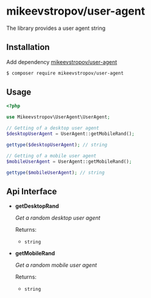 # mikeevstropov/user-agent

The library provides a user agent string

## Installation

Add dependency [mikeevstropov/user-agent](https://packagist.org/packages/mikeevstropov/user-agent)

```bash
$ composer require mikeevstropov/user-agent
```

## Usage

```php
<?php

use Mikeevstropov\UserAgent\UserAgent;

// Getting of a desktop user agent
$desktopUserAgent = UserAgent::getMobileRand();

gettype($desktopUserAgent); // string

// Getting of a mobile user agent
$mobileUserAgent = UserAgent::getMobileRand();

gettype($mobileUserAgent); // string
```

## Api Interface

- **getDesktopRand**
  
  _Get a random desktop user agent_
  
  Returns:
  - `string`
  
- **getMobileRand**
  
  _Get a random mobile user agent_
  
  Returns:
  - `string`